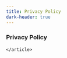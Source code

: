 ```yaml
---
title: Privacy Policy
dark-header: true
---
```


<section class="section legal">
    <article>
        <h1>
            Privacy Policy
        </h1>

        
    
    </article>
</section>